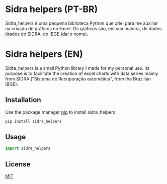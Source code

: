 # Sidra helpers (PT-BR)

Sidra_helpers é uma pequena biblioteca Python que criei para me auxiliar na criação de gráficos no Excel. Os gráficos são, em sua maioria, de dados tirados do SIDRA, do IBGE (daí o nome).

# Sidra helpers (EN)

Sidra_helpers is a small Python library I made for my personal use. Its purpose is to facilitate the creation of excel charts with data series mainly from SIDRA ("Sistema de Recuperação automática", from the Brazilian IBGE).

## Installation

Use the package manager [pip](https://pip.pypa.io/en/stable/) to install sidra_helpers.

```bash
pip install sidra_helpers
```

## Usage

```python
import sidra_helpers
```

## License

[MIT](https://choosealicense.com/licenses/mit/)